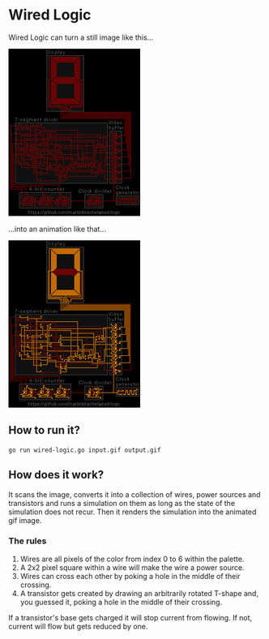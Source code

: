 Wired Logic
===========

Wired Logic can turn a still image like this…

![input image](input.gif)

…into an animation like that…

![output image](output.gif)

How to run it?
--------------

    go run wired-logic.go input.gif output.gif
    
How does it work?
-----------------

It scans the image, converts it into a collection of wires, power sources and
transistors and runs a simulation on them as long as the state of the 
simulation does not recur. Then it renders the simulation into the animated
gif image.

### The rules

1. Wires are all pixels of the color from index 0 to 6 within the palette.
2. A 2x2 pixel square within a wire will make the wire a power source.
3. Wires can cross each other by poking a hole in the middle of their crossing.
4. A transistor gets created by drawing an arbitrarily rotated T-shape and, 
   you guessed it, poking a hole in the middle of their crossing.  

If a transistor's base gets charged it will stop current from flowing. If not, 
current will flow but gets reduced by one.